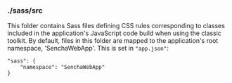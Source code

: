 ### ./sass/src

This folder contains Sass files defining CSS rules corresponding to classes
included in the application's JavaScript code build when using the classic toolkit.
By default, files in this folder are mapped to the application's root namespace, 'SenchaWebApp'.
This is set in `"app.json"`:

    "sass": {
        "namespace": "SenchaWebApp"
    }